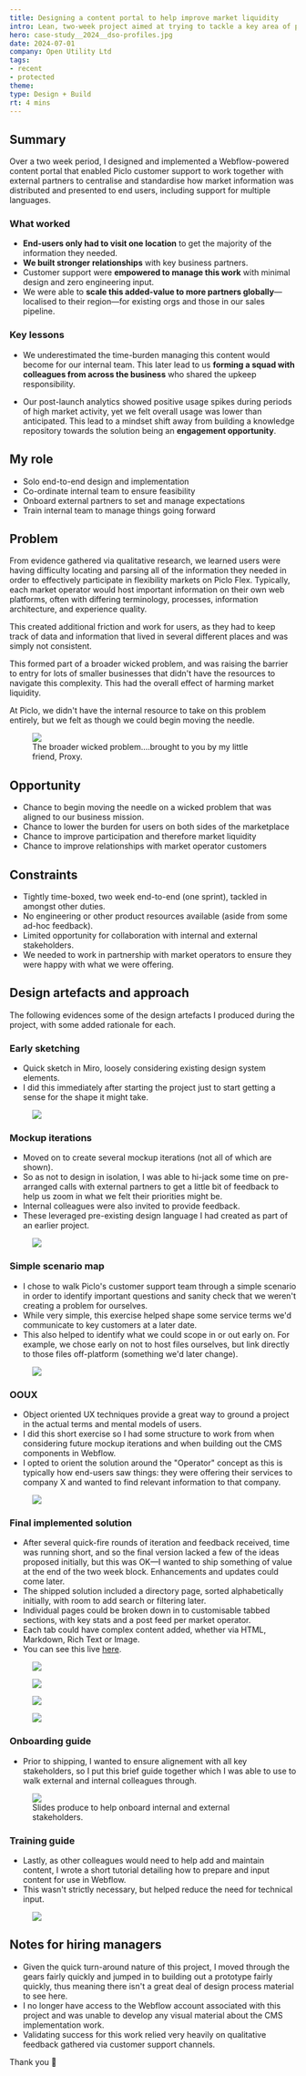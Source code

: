 ```yaml
---
title: Designing a content portal to help improve market liquidity
intro: Lean, two-week project aimed at trying to tackle a key area of pain being experienced by end-users.
hero: case-study__2024__dso-profiles.jpg
date: 2024-07-01
company: Open Utility Ltd
tags: 
- recent
- protected
theme: 
type: Design + Build
rt: 4 mins
---
```


## Summary

Over a two week period, I designed and implemented a Webflow-powered content portal that enabled Piclo customer support to work together with external partners to centralise and standardise how market information was distributed and presented to end users, including support for multiple languages.

### What worked

- __End-users only had to visit one location__ to get the majority of the information they needed.
- __We built stronger relationships__ with key business partners.
- Customer support were __empowered to manage this work__ with minimal design and zero engineering input.
- We were able to __scale this added-value to more partners globally__—localised to their region—for existing orgs and those in our sales pipeline.

### Key lessons

- We underestimated the time-burden managing this content would become for our internal team. This later lead to us __forming a squad with colleagues from across the business__ who shared the upkeep responsibility.

- Our post-launch analytics showed positive usage spikes during periods of high market activity, yet we felt overall usage was lower than anticipated. This lead to a mindset shift away from building a knowledge repository towards the solution being an __engagement opportunity__.

## My role

- Solo end-to-end design and implementation
- Co-ordinate internal team to ensure feasibility 
- Onboard external partners to set and manage expectations
- Train internal team to manage things going forward


## Problem

From evidence gathered via qualitative research, we learned users were having difficulty locating and parsing all of the information they needed in order to effectively participate in flexibility markets on Piclo Flex. Typically, each market operator would host important information on their own web platforms, often with differing terminology, processes, information architecture, and experience quality.

This created additional friction and work for users, as they had to keep track of data and information that lived in several different places and was simply not consistent.

This formed part of a broader wicked problem, and was raising the barrier to entry for lots of smaller businesses that didn't have the resources to navigate this complexity. This had the overall effect of harming market liquidity.

At Piclo, we didn't have the internal resource to take on this problem entirely, but we felt as though we could begin moving the needle.

<figure>
    <img src="/_assets/img/problem-shot__dso-profiles.jpg" />
    <figcaption>The broader wicked problem....brought to you by my little friend, Proxy.</figcaption>
</figure>



## Opportunity

- Chance to begin moving the needle on a wicked problem that was aligned to our business mission.
- Chance to lower the burden for users on both sides of the marketplace
- Chance to improve participation and therefore market liquidity
- Chance to improve relationships with market operator customers


## Constraints

- Tightly time-boxed, two week end-to-end (one sprint), tackled in amongst other duties.
- No engineering or other product resources available (aside from some ad-hoc feedback).
- Limited opportunity for collaboration with internal and external stakeholders.
- We needed to work in partnership with market operators to ensure they were happy with what we were offering.


## Design artefacts and approach

The following evidences some of the design artefacts I produced during the project, with some added rationale for each.

### Early sketching

- Quick sketch in Miro, loosely considering existing design system elements.
- I did this immediately after starting the project just to start getting a sense for the shape it might take.

<figure>
    <img src="/_assets/img/case-study__2024__dso-profiles--early.jpg" />
</figure>

### Mockup iterations

- Moved on to create several mockup iterations (not all of which are shown).
- So as not to design in isolation, I was able to hi-jack some time on pre-arranged calls with external partners to get a little bit of feedback to help us zoom in what we felt their priorities might be.
- Internal colleagues were also invited to provide feedback.
- These leveraged pre-existing design language I had created as part of an earlier project.

<figure>
    <img src="/_assets/img/case-study__2024__dso-profiles--mock.jpg" />
</figure>

### Simple scenario map

- I chose to walk Piclo's customer support team through a simple scenario in order to identify important questions and sanity check that we weren't creating a problem for ourselves.
- While very simple, this exercise helped shape some service terms we'd communicate to key customers at a later date.
- This also helped to identify what we could scope in or out early on. For example, we chose early on not to host files ourselves, but link directly to those files off-platform (something we'd later change).

<figure>
    <img src="/_assets/img/case-study__2024__dso-profiles--lean-map.jpg" />
</figure>

### OOUX

- Object oriented UX techniques provide a great way to ground a project in the actual terms and mental models of users. 
- I did this short exercise so I had some structure to work from when considering future mockup iterations and when building out the CMS components in Webflow.
- I opted to orient the solution around the "Operator" concept as this is typically how end-users saw things: they were offering their services to company X and wanted to find relevant information to that company.

<figure>
    <img src="/_assets/img/case-study__2024__dso-profiles--ooux.jpg" />
</figure>

### Final implemented solution
- After several quick-fire rounds of iteration and feedback received, time was running short, and so the final version lacked a few of the ideas proposed initially, but this was OK—I wanted to ship something of value at the end of the two week block. Enhancements and updates could come later.
- The shipped solution included a directory page, sorted alphabetically initially, with room to add search or filtering later.
- Individual pages could be broken down in to customisable tabbed sections, with key stats and a post feed per market operator.
- Each tab could have complex content added, whether via HTML, Markdown, Rich Text or Image.
- You can see this live <a title="Operator Profiles on Piclo.energy" href="https://www.piclo.energy/profiles" target="_blank">here</a>.

<figure>
    <img src="/_assets/img/case-study__2024__dso-profiles--shot001.jpg" />
</figure>

<figure>
    <img src="/_assets/img/case-study__2024__dso-profiles--shot002.jpg" />
</figure>

<figure>
    <img src="/_assets/img/case-study__2024__dso-profiles--shot003.jpg" />
</figure>

<figure>
    <img src="/_assets/img/case-study__2024__dso-profiles--shot004.jpg" />
</figure>

### Onboarding guide
- Prior to shipping, I wanted to ensure alignement with all key stakeholders, so I put this brief guide together which I was able to use to walk external and internal colleagues through.

<figure>
    <img src="/_assets/img/case-study__2024__dso-profiles--onboard.jpg" />
    <figcaption>Slides produce to help onboard internal and external stakeholders.</figcaption>
</figure>

### Training guide
- Lastly, as other colleagues would need to help add and maintain content, I wrote a short tutorial detailing how to prepare and input content for use in Webflow.
- This wasn't strictly necessary, but helped reduce the need for technical input.

<figure>
    <img src="/_assets/img/case-study__2024__dso-profiles--guide.jpg" />
</figure>


## Notes for hiring managers

- Given the quick turn-around nature of this project, I moved through the gears fairly quickly and jumped in to building out a prototype fairly quickly, thus meaning there isn't a great deal of design process material to see here.
- I no longer have access to the Webflow account associated with this project and was unable to develop any visual material about the CMS implementation work.
- Validating success for this work relied very heavily on qualitative feedback gathered via customer support channels.

Thank you 🙏